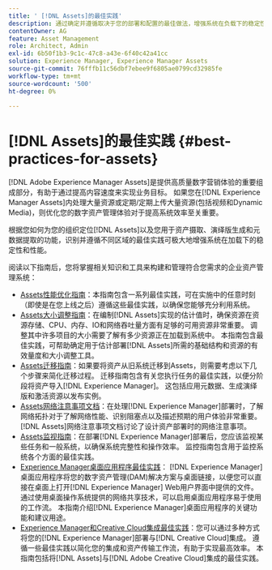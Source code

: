 ```yaml
---
title: ' [!DNL Assets]的最佳实践'
description: 通过确定并遵循取决于您的部署和配置的最佳做法，增强系统在负载下的稳定性和性能。
contentOwner: AG
feature: Asset Management
role: Architect, Admin
exl-id: 6b50f1b3-9c1c-47c8-a43e-6f40c42a41cc
solution: Experience Manager, Experience Manager Assets
source-git-commit: 76fffb11c56dbf7ebee9f6805ae0799cd32985fe
workflow-type: tm+mt
source-wordcount: '500'
ht-degree: 0%

---
```


# [!DNL Assets]的最佳实践 {#best-practices-for-assets}

[!DNL Adobe Experience Manager Assets]是提供高质量数字营销体验的重要组成部分，有助于通过提高内容速度来实现业务目标。 如果您在[!DNL Experience Manager Assets]内处理大量资源或定期/定期上传大量资源(包括视频和Dynamic Media)，则优化您的数字资产管理体验对于提高系统效率至关重要。

根据您如何为您的组织定位[!DNL Assets]以及您用于资产摄取、演绎版生成和元数据提取的功能，识别并遵循不同区域的最佳实践可极大地增强系统在加载下的稳定性和性能。

阅读以下指南后，您将掌握相关知识和工具来构建和管理符合您需求的企业资产管理系统：

* [Assets性能优化指南](/help/assets/performance-tuning-guidelines.md)：本指南包含一系列最佳实践，可在实施中的任意时刻（即使是在您上线之后）遵循这些最佳实践，以确保您能够充分利用系统。
* [Assets大小调整指南](/help/assets/assets-sizing-guide.md)：在编制[!DNL Assets]实现的估计值时，确保资源在资源存储、CPU、内存、IO和网络吞吐量方面有足够的可用资源非常重要。 调整其中许多项目的大小需要了解有多少资源正在加载到系统中。 本指南包含最佳实践，可帮助确定用于估计部署[!DNL Assets]所需的基础结构和资源的有效量度和大小调整工具。
* [Assets迁移指南](/help/assets/assets-migration-guide.md)：如果要将资产从旧系统迁移到Assets，则需要考虑以下几个步骤来简化迁移过程。 迁移指南包含有关您执行任务的最佳实践，以便分阶段将资产导入[!DNL Experience Manager]。 这包括应用元数据、生成演绎版和激活资源以发布实例。
* [Assets网络注意事项文档](/help/assets/assets-network-considerations.md)：在处理[!DNL Experience Manager]部署时，了解网络拓扑对于了解网络性能、识别阻塞点以及描述预期的用户体验非常重要。 [!DNL Assets]网络注意事项文档讨论了设计资产部署时的网络注意事项。
* [Assets监视指南](/help/assets/assets-monitoring-best-practices.md)：在部署[!DNL Experience Manager]部署后，您应该监视某些任务和一般系统，以确保系统完整性和操作效率。 监控指南包含用于监控系统各个方面的最佳实践。
* [Experience Manager桌面应用程序最佳实践](https://experienceleague.adobe.com/docs/experience-manager-desktop-app/using/introduction.html)： [!DNL Experience Manager]桌面应用程序将您的数字资产管理(DAM)解决方案与桌面链接，以便您可以直接在桌面上打开[!DNL Experience Manager] Web用户界面中提供的文件。 通过使用桌面操作系统提供的网络共享技术，可以启用桌面应用程序易于使用的工作流。 本指南介绍[!DNL Experience Manager]桌面应用程序的关键功能和建议用途。
* [Experience Manager和Creative Cloud集成最佳实践](/help/assets/aem-cc-integration-best-practices.md)：您可以通过多种方式将您的[!DNL Experience Manager]部署与[!DNL Creative Cloud]集成。 遵循一些最佳实践以简化您的集成和资产传输工作流，有助于实现最高效率。 本指南包括将[!DNL Assets]与[!DNL Adobe Creative Cloud]集成的最佳实践。
